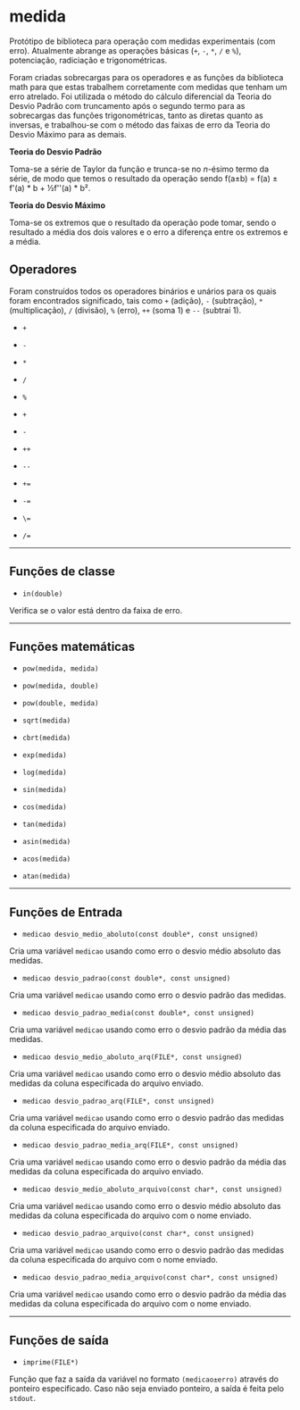 # medida
 Protótipo de biblioteca para operação com medidas
 experimentais (com erro). Atualmente abrange as operações
 básicas (`+`, `-`, `*`, `/` e `%`), potenciação, radiciação e
 trigonométricas.  

 Foram criadas sobrecargas para os operadores e  as funções
 da biblioteca math para que estas trabalhem corretamente
 com medidas que tenham um erro atrelado. Foi utilizada o
 método do cálculo diferencial da Teoria do Desvio Padrão
 com truncamento após o segundo termo para as sobrecargas
 das funções trigonométricas, tanto as diretas quanto as
 inversas, e trabalhou-se com o método das faixas de erro
 da Teoria do Desvio Máximo para as demais.  

 **Teoria do Desvio Padrão**

 Toma-se a série de Taylor da função e trunca-se no
 *n*-ésimo termo da série, de modo que temos o resultado da
 operação sendo f(a±b) = f(a) ± f'(a) \* b + ½f''(a) \* b².

 **Teoria do Desvio Máximo**

 Toma-se os extremos que o resultado da operação pode
 tomar, sendo o resultado a média dos dois valores e o erro
 a diferença entre os extremos e a média.

## Operadores

  Foram construídos todos os operadores binários e unários
  para os quais foram encontrados significado, tais como
  `+` (adição), `-` (subtração), `*` (multiplicação), `/`
  (divisão), `%` (erro), `++` (soma 1) e `--` (subtrai 1).

 - `+`

 - `-`

 - `*`

 - `/`

 - `%`

 - `+`

 - `-`

 - `++`

 - `--`

 - `+=`

 - `-=`

 - `\=`

 - `/=`

---

## Funções de classe

 - `in(double)`

  Verifica se o valor está dentro da faixa de erro.

---

## Funções matemáticas

 - `pow(medida, medida)`

 - `pow(medida, double)`

 - `pow(double, medida)`

 - `sqrt(medida)`

 - `cbrt(medida)`

 - `exp(medida)`

 - `log(medida)`

 - `sin(medida)`

 - `cos(medida)`

 - `tan(medida)`

 - `asin(medida)`

 - `acos(medida)`

 - `atan(medida)`

---

## Funções de Entrada

 - `medicao desvio_medio_aboluto(const double*, const unsigned)`

 Cria uma variável `medicao` usando como erro o desvio
 médio absoluto das medidas.

 - `medicao desvio_padrao(const double*, const unsigned)`

 Cria uma variável `medicao` usando como erro o desvio
 padrão das medidas.

 - `medicao desvio_padrao_media(const double*, const unsigned)`

 Cria uma variável `medicao` usando como erro o desvio
 padrão da média das medidas.

 - `medicao desvio_medio_aboluto_arq(FILE*, const unsigned)`

 Cria uma variável `medicao` usando como erro o desvio
 médio absoluto das medidas da coluna especificada do
 arquivo enviado.

 - `medicao desvio_padrao_arq(FILE*, const unsigned)`

 Cria uma variável `medicao` usando como erro o desvio
 padrão das medidas da coluna especificada do arquivo
 enviado.

 - `medicao desvio_padrao_media_arq(FILE*, const unsigned)`

 Cria uma variável `medicao` usando como erro o desvio
 padrão da média das medidas da coluna especificada do
 arquivo enviado.

 - `medicao desvio_medio_aboluto_arquivo(const char*, const unsigned)`

 Cria uma variável `medicao` usando como erro o desvio
 médio absoluto das medidas da coluna especificada do
 arquivo com o nome enviado.

 - `medicao desvio_padrao_arquivo(const char*, const unsigned)`

 Cria uma variável `medicao` usando como erro o desvio
 padrão das medidas da coluna especificada do arquivo com o
 nome enviado.

 - `medicao desvio_padrao_media_arquivo(const char*, const unsigned)`

 Cria uma variável `medicao` usando como erro o desvio
 padrão da média das medidas da coluna especificada do
 arquivo com o nome enviado.

---

## Funções de saída

 - `imprime(FILE*)`

  Função que faz a saída da variável no formato
  `(medicao±erro)` através do ponteiro especificado. Caso
  não seja enviado ponteiro, a saída é feita pelo `stdout`.  
